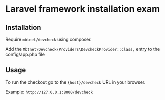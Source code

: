 # Laravel framework installation exam

## Installation

Require `mbtnet/devcheck` using composer.

Add the `Mbtnet\Devcheck\Providers\DevcheckProvider::class,` entry to the config/app.php file

## Usage

To run the checkout go to the `{host}/devcheck` URL in your browser.

Example: `http://127.0.0.1:8000/devcheck`
